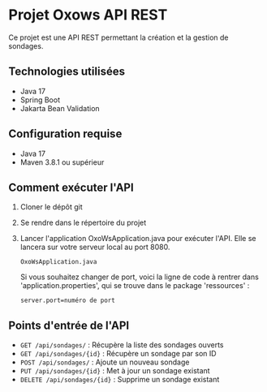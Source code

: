 # Projet Oxows API REST

Ce projet est une API REST permettant la création et la gestion de sondages.

## Technologies utilisées

- Java 17
- Spring Boot
- Jakarta Bean Validation

## Configuration requise

- Java 17
- Maven 3.8.1 ou supérieur

## Comment exécuter l'API

1. Cloner le dépôt git
2. Se rendre dans le répertoire du projet
3. Lancer l'application OxoWsApplication.java pour exécuter l'API. Elle se lancera sur votre serveur local au port 8080.

    ```
    OxoWsApplication.java
    ```
   Si vous souhaitez changer de port, voici la ligne de code à rentrer dans 'application.properties', qui se trouve dans le package 'ressources' :
    ```
    server.port=numéro de port
    ```

## Points d'entrée de l'API

- `GET /api/sondages/` : Récupère la liste des sondages ouverts
- `GET /api/sondages/{id}` : Récupère un sondage par son ID
- `POST /api/sondages/` : Ajoute un nouveau sondage
- `PUT /api/sondages/{id}` : Met à jour un sondage existant
- `DELETE /api/sondages/{id}` : Supprime un sondage existant
